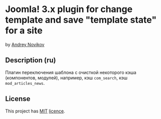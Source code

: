 Joomla! 3.x plugin for change template and save "template state" for a site
========================================

by [Andrey Novikov](https://github.com/AndNovAtor)

## Description (ru)
Плагин переключения шаблона c очисткой некоторого кэша (компонентов, модулей), например, кэш `com_search`, кэш `mod_articles_news`.

## License

This project has [MIT](./LICENSE.md) [licence](https://opensource.org/licenses/MIT).
